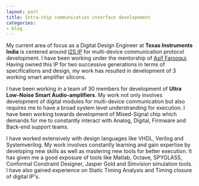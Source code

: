 ```yaml
---
layout: post
title: Intra-chip communication interface developement
categories:
- blog
---
```


My current area of focus as a Digital Design Engineer at **Texas Instruments India** is centered around [I2S IP](https://www.sparkfun.com/datasheets/BreakoutBoards/I2SBUS.pdf) for multi-device communication protocol development. I have been working under the mentorship of [Asif Farooqui](https://www.linkedin.com/in/asiffarooqui/). Having owned this IP for two successive generations in terms of specifications and design, my work has resulted in development of 3 working smart amplifier silicons.

<!--
This is my current area of focus as a Digital Design Engineer at **Texas Instruments India**. I have been working under the mentorship of [Asif Farooqui](https://www.linkedin.com/in/asiffarooqui/). I have worked on [I2S IP](https://www.sparkfun.com/datasheets/BreakoutBoards/I2SBUS.pdf) and owned it for two successive generations in terms of specifications and design, which has resulted in development of 3 working smart amplifier silicons.
-->

I have been working in a team of 30 members for development of **Ultra Low-Noise Smart Audio-amplifiers**. My work not only involves development of digital modules for multi-device communication but also requires me to have a broad system level understranding for execution. I have been working towards development of Mixed-Signal chip which demands for me to constantly interact with Analog, Digital, Firmware and Back-end support teams.

I have worked extensively with design languages like VHDL, Verilog and Systemverilog. My work involves constantly learning and gain expertise by developing new skills as well as mastering new tools for better execution. It has given me a good exposure of tools like Matlab, Octave, SPYGLASS, Conformal Constraint Designer, Jasper Gold and Simvision simulation tools. I have also gained experience on Static Timing Analysis and Timing closure of digital IP's.

<!--
Tattooed roof party *vinyl* freegan single-origin coffee wayfarers tousled, umami yr 
meggings hella selvage. Butcher bespoke seitan, cornhole umami gentrify put a bird 
on it occupy trust fund. Umami whatever kitsch, locavore fingerstache Tumblr pork belly
[keffiyeh](#). Chia Echo Park Pitchfork, Blue Bottle [hashtag](#) stumptown skateboard selvage 
mixtape. Echo Park retro butcher banjo cardigan, seitan flannel Brooklyn paleo fixie 
Truffaut. Forage mustache Thundercats next level disrupt. Bicycle rights forage tattooed
chia, **wayfarers** swag raw denim hashtag biodiesel occupy gastropub

---

# It's all in the game.

## You come at the king, you best not miss.

### Be subtle with it, man. You know what subtle means?

VHS post-ironic cred **bespoke** banjo. Yr wayfarers literally gentrify, flexitarian fap 
dreamcatcher plaid cornhole Intelligentsia paleo. Beard try-hard direct trade, shabby chic 
Helvetica `look ma, I can code`. Lo-fi American Apparel tattooed [Vice](#) tofu, yr vinyl. 
Williamsburg butcher hella mumblecore fixie mlkshk, cliche wolf keytar mixtape kitsch banh mi 
salvia. High Life Odd Future *chambray* kale chips hoodie, cray pop-up. Helvetica narwhal 
iPhone try-hard jean shorts.

> This is a quote from someone famous about productivity


Syntax highlighting with Solarized theme.

{% highlight ruby %}
class User < ActiveRecord::Base
  attr_accessible :email, :name

  ... tons of other crap ...

end

{% endhighlight %}
-->
